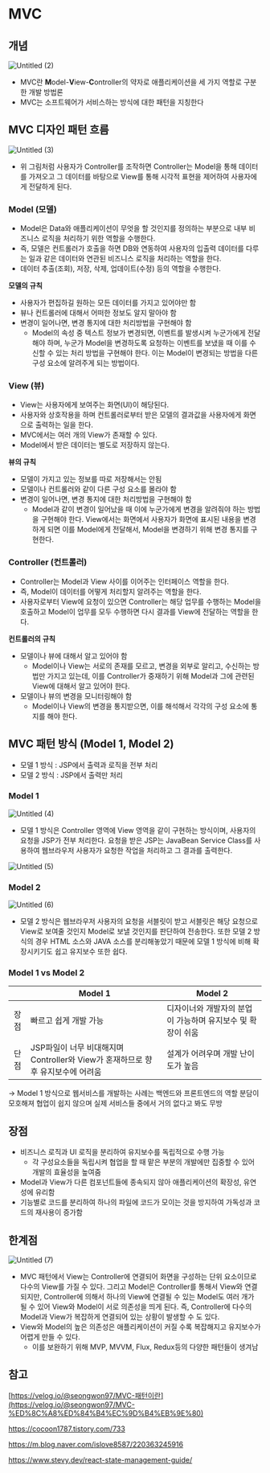 # MVC

## 개념

![Untitled (2)](https://github.com/RIN-1011/RIN-1011/assets/60701386/ef83d9fe-0b87-46af-8f42-923a767a4c24)

- MVC란 **M**odel-**V**iew-**C**ontroller의 약자로 애플리케이션을 세 가지 역할로 구분한 개발 방법론
- MVC는 소프트웨어가 서비스하는 방식에 대한 패턴을 지칭한다

## MVC 디자인 패턴 흐름

![Untitled (3)](https://github.com/RIN-1011/RIN-1011/assets/60701386/90563d68-80c3-4ab5-9f90-6f3884a45318)

- 위 그림처럼 사용자가 Controller를 조작하면 Controller는 Model을 통해 데이터를 가져오고 그 데이터를 바탕으로 View를 통해 시각적 표현을 제어하여 사용자에게 전달하게 된다.

### Model (모델)

- Model은 Data와 애플리케이션이 무엇을 할 것인지를 정의하는 부분으로 내부 비즈니스 로직을 처리하기 위한 역할을 수행한다.
- 즉, 모델은 컨트롤러가 호출을 하면 DB와 연동하여 사용자의 입출력 데이터를 다루는 일과 같은 데이터와 연관된 비즈니스 로직을 처리하는 역할을 한다.
- 데이터 추출(조회), 저장, 삭제, 업데이트(수정) 등의 역할을 수행한다.

**모델의 규칙**

- 사용자가 편집하길 원하는 모든 데이터를 가지고 있어야만 함
- 뷰나 컨트롤러에 대해서 어떠한 정보도 알지 말아야 함
- 변경이 일어나면, 변경 통지에 대한 처리방법을 구현해야 함
    - Model의 속성 중 텍스트 정보가 변경되면, 이벤트를 발생시켜 누군가에게 전달해야 하며, 누군가 Model을 변경하도록 요청하는 이벤트를 보냈을 때 이를 수신할 수 있는 처리 방법을 구현해야 한다. 이는 Model이 변경되는 방법을 다른 구성 요소에 알려주게 되는 방법이다.

### View (뷰)

- View는 사용자에게 보여주는 화면(UI)이 해당된다.
- 사용자와 상호작용을 하며 컨트롤러로부터 받은 모델의 결과값을 사용자에게 화면으로 출력하는 일을 한다.
- MVC에서는 여러 개의 View가 존재할 수 있다.
- Model에서 받은 데이터는 별도로 저장하지 않는다.

**뷰의 규칙**

- 모델이 가지고 있는 정보를 따로 저장해서는 안됨
- 모델이나 컨트롤러와 같이 다른 구성 요소를 몰라야 함
- 변경이 일어나면, 변경 통지에 대한 처리방법을 구현해야 함
    - Model과 같이 변경이 일어났을 때 이에 누군가에게 변경을 알려줘야 하는 방법을 구현해야 한다. View에서는 화면에서 사용자가 화면에 표시된 내용을 변경하게 되면 이를 Model에게 전달해서, Model을 변경하기 위해 변경 통지를 구현한다.

### ****Controller (컨트롤러)****

- Controller는 Model과 View 사이를 이어주는 인터페이스 역할을 한다.
- 즉, Model이 데이터를 어떻게 처리할지 알려주는 역할을 한다.
- 사용자로부터 View에 요청이 있으면 Controller는 해당 업무를 수행하는 Model을 호출하고 Model이 업무를 모두 수행하면 다시 결과를 View에 전달하는 역할을 한다.

**컨트롤러의 규칙**

- 모델이나 뷰에 대해서 알고 있어야 함
    - Model이나 View는 서로의 존재를 모르고, 변경을 외부로 알리고, 수신하는 방법만 가지고 있는데, 이를 Controller가 중재하기 위해 Model과 그에 관련된 View에 대해서 알고 있어야 한다.
- 모델이나 뷰의 변경을 모니터링해야 함
    - Model이나 View의 변경을 통지받으면, 이를 해석해서 각각의 구성 요소에 통지를 해야 한다.

## MVC 패턴 방식 (Model 1, Model 2)

- 모델 1 방식 : JSP에서 출력과 로직을 전부 처리
- 모델 2 방식 : JSP에서 출력만 처리

### Model 1

![Untitled (4)](https://github.com/RIN-1011/RIN-1011/assets/60701386/b9ff614f-facd-4d94-b04e-71b564fd87d1)

- 모델 1 방식은 Controller 영역에 View 영역을 같이 구현하는 방식이며, 사용자의 요청을 JSP가 전부 처리한다. 요청을 받은 JSP는 JavaBean Service Class를 사용하여 웹브라우저 사용자가 요청한 작업을 처리하고 그 결과를 출력한다.

![Untitled (5)](https://github.com/RIN-1011/RIN-1011/assets/60701386/a79a23d3-ba83-4968-a35f-ca31db444924)

### Model 2

![Untitled (6)](https://github.com/RIN-1011/RIN-1011/assets/60701386/8a75c484-5b7d-4da7-abf1-16371203b7bb)

- 모델 2 방식은 웹브라우저 사용자의 요청을 서블릿이 받고 서블릿은 해당 요청으로 View로 보여줄 것인지 Model로 보낼 것인지를 판단하여 전송한다. 또한 모델 2 방식의 경우 HTML 소스와 JAVA 소스를 분리해놓았기 때문에 모델 1 방식에 비해 확장시키기도 쉽고 유지보수 또한 쉽다.

### Model 1 vs Model 2

|  | Model 1 | Model 2 |
| :---: | --- | --- |
| 장점 | 빠르고 쉽게 개발 가능 | 디자이너와 개발자의 분업이 가능하며 유지보수 및 확장이 쉬움 |
| 단점 | JSP파일이 너무 비대해지며 Controller와 View가 혼재하므로 향후 유지보수에 어려움 | 설계가 어려우며 개발 난이도가 높음 |

→ Model 1 방식으로 웹서비스를 개발하는 사례는 백엔드와 프론트엔드의 역할 분담이 모호해져 협업이 쉽지 않으며 실제 서비스들 중에서 거의 없다고 봐도 무방

## 장점

- 비즈니스 로직과 UI 로직을 분리하여 유지보수를 독립적으로 수행 가능
    - 각 구성요소들을 독립시켜 협업을 할 때 맡은 부분의 개발에만 집중할 수 있어 개발의 효율성을 높여줌
- Model과 View가 다른 컴포넌트들에 종속되지 않아 애플리케이션의 확장성, 유연성에 유리함
- 기능별로 코드를 분리하여 하나의 파일에 코드가 모이는 것을 방지하여 가독성과 코드의 재사용이 증가함

## 한계점

![Untitled (7)](https://github.com/RIN-1011/RIN-1011/assets/60701386/6f7cf389-a743-4cf2-ab93-5da687e42932)

- MVC 패턴에서 View는 Controller에 연결되어 화면을 구성하는 단위 요소이므로 다수의 View를 가질 수 있다. 그리고 Model은 Controller를 통해서 View와 연결되지만, Controller에 의해서 하나의 View에 연결될 수 있는 Model도 여러 개가 될 수 있어 View와 Model이 서로 의존성을 띄게 된다. 즉, Controller에 다수의 Model과 View가 복잡하게 연결되어 있는 상황이 발생할 수 도 있다.
- View와 Model의 높은 의존성은 애플리케이션이 커질 수록 복잡해지고 유지보수가 어렵게 만들 수 있다.
    - 이를 보완하기 위해 MVP, MVVM, Flux, Redux등의 다양한 패턴들이 생겨남

## 참고

[https://velog.io/@seongwon97/MVC-패턴이란](https://velog.io/@seongwon97/MVC-%ED%8C%A8%ED%84%B4%EC%9D%B4%EB%9E%80)

https://cocoon1787.tistory.com/733

https://m.blog.naver.com/islove8587/220363245916

https://www.stevy.dev/react-state-management-guide/
